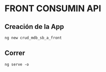 #	FRONT CONSUMIN API

##	Creación de la App
```sh
ng new crud_mdb_sb_a_front
```

##  Correr
```
ng serve -o
```